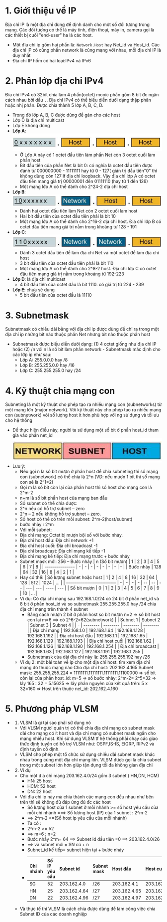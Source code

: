 # 1. Giới thiệu về IP
   Địa chỉ IP là một địa chỉ dùng để định danh cho một số đối tượng trong mạng. Các đối tượng có thể là máy tính, điện thoại, máy in, camera gọi là các thiết bị cuối "end-user" ha là các host.
 - Một địa chỉ ip gồm hai phần là: `Network.Host` hay Net_id và Host_id. Các địa chỉ IP có cùng phần network là cũng mạng với nhau, mỗi địa chỉ IP là duy nhất
 - Địa chỉ IP hồm có hai loại:IPv4 và IPv6
# 2. Phân lớp địa chỉ IPv4
  Đia chỉ IPv4 có 32bit chia làm 4 phần(octet) mooic phần gồm 8 bit đc ngăn cách nhau bởi dấu `.`. Địa chỉ IPv4 có thể biểu diễn dưới dạng thập phân hoặc nhị phân. Được chia thành 5 lớp A, B, C, D.
  - Trong đó lớp A, B, C được dùng để gán cho các host
  - Lớp D là địa chỉ multicast
  - Lớp E không dùng
   - **Lớp A**:
         ![](https://github.com/daitq1998/Linux-basic/blob/master/CCNA/png/l%C6%A1%CC%81p%20A.PNG)
      - Ở Lớp A này có 1 octet đầu tiên làm phần Net còn 3 octet cuối làm phần host
      - Bit đầu tiên của phần Net là bit 0: có nghĩa là octet đầu tiên được đánh từ 000000000 - 11111111 hay từ 0 - 127( gián trị đầu tiên"0" thì không dùng còn 127 lf địa chỉ loopback. Vậy địa chỉ lớp A có octet đầu tiên mang giá trị 00000001 đến 01111110 (hay từ 1 đến 126)
      - Một mạng lớp A có thể đánh cho 2^24-2 địa chỉ host
   - **Lớp B**:
   ![](https://github.com/daitq1998/Linux-basic/blob/master/CCNA/png/l%C6%A1%CC%81p%20B.PNG)
      - Dành hai octet đầu tiên  làm Net còn 2 octet cuối làm host 
      - Hai bit đầu tiên của octet đầu tiên phải là bit 10 
      - Một mạng lớp A có thể đánh cho 2^16-2 địa chỉ host. Địa chỉ lớp B có octet đâu tiên mang giá trị nằm trong khoảng từ 128 - 191 
   - **Lớp C**:
   ![](https://github.com/daitq1998/Linux-basic/blob/master/CCNA/png/L%C6%A1%CC%81p%20C.PNG)
      - Dành 3 octet đầu tiên để làm địa chỉ Net và một octet để làm địa chỉ host
      - 3 bit đầu tiên của octet đầu tiên phải là bit 110
      - Một mạng lớp A có thể đánh cho 2^8-2 host. Địa chỉ lớp C có octet đâu tiên mạng giá trị nằm trong khoảng từ 192-223
   - **Lớp D**: là địa chỉ multicast
      - 4 bít đầu tiên của octet đầu là bit 1110. có giá trị từ 224 - 239
   - **Lớp E**: chưa sẻ dụng
      - 5 bit đầu tiên của octet đầu là 11110
# 3. Subnetmask
   Subnetmask có chiều dài bằng với địa chỉ ip được dùng để chỉ ra trong một địa chỉ ip những bit nào thuộc phần Net nhưng bit nào thuộc phần host 
   - Subnetmask được biểu diễn dưới dạng: (1) 4 octet giống như địa chỉ IP hoặc (2) /n vói n là số bit làm phần network
    - Subnetmask măc định cho các lớp ip như sau:
      - Lớp A: 255.0.0.0 hay /8
      - Lớp B: 255.255.0.0 hay /16
      - Lớp C: 255.255.255.0 hay /24
# 4. Kỹ thuật chia mạng con
   Subneting là một kỹ thuật cho phép tạo ra nhiều mạng con (subnetworks) từ một mạng lớn (major network). Với kỹ thuật này cho phép tao ra nhiều mạng con (subnetwork) vói số lượng host ít hơn phù hợp với ng sử dụng và tối ưu cho hệ thống
   - Để thực hiện điều này, người ta sử dụng một số bit ở phần host_id tham gia vào phần net_id
   ![](https://github.com/daitq1998/Linux-basic/blob/master/CCNA/png/Subneting.PNG)
   - Lưu ý:
     - Nếu gọi n là số bit mượn ở phần host để chia subneting thì số mạng con (subnetwork) có thể chia là 2^n  (VD: nếu mượn 1 bit thì số mạng con sẽ là 2^1=2)
     - Gọi m là số bit còn lại của phần host thì số host cho mạng con là 2^m-2
     - n+m là số bit phần host của mạng ban đầu
     - Số subnet có thể chia được:
      - 2^n nếu có hỗ trợ subnet – zero
      - 2^n – 2 nếu không hỗ trợ subnet – zero.
     - Số host có thể có trên mỗi subnet: 2^m-2(host/subnet)
     - bước nhảy : 2^m
     - Với mỗi subnet:
      - Địa chỉ mạng: Octet bị mượn bội số với bước nhảy.
      - Địa chỉ host đầu: Địa chỉ network +1
      - Địa chỉ host cuối: Địa chỉ broadcast -1
      - Địa chỉ broadcast: Địa chỉ mạng kế tiếp -1
      - Địa chỉ mạng kế tiếp: Địa chỉ mạng trước + bước nhảy
     - Subnet mask mới: 256 – Bước nhảy
       | n (Số bit mượn) | 1 | 2 | 3 | 4 | 5 | 6 | 7 | 8 |
       | --------------- | - | - | - | - | - | - | - | - |
       | Bước nhảy | 128 | 64 | 32 | 16 | 8 | 4 | 2 | 1 |
     - Hay có thể:
       | Số lượng subnet hoặc host | 1 | 2 | 4 | 8 | 16 | 32 | 64 | 128 | 512 | 1024 | ... |
       | ------------------------- | - | - | - | - | -- | -- | -- | --- | --- | ---- | --- |
       | Số bit mượn  | 0 | 1 | 2 | 3 | 4 | 5 | 6 | 7 | 8 | 9 | 10 | ... |
      - Ví dụ: Có địa chỉ mạng sau 192.168.1.0/24 có 24 bit ở phần net_id và 8 bit ở phần host_id và so subnetmask 255.255.255.0 hay /24 chia địa chỉ mạng trên thành 4 subnet
        - Bằng cách mượn 2 bit ở phần host so bit mượn n=2  => số bit host còn lại m=6 ==> có 2^6-2=62(subnetwork)
          |   | Subnet 1 | Subnet 2 | Subnet 3 | Subnet 4 |
          | - | -------- | -------- | -------- | -------- |
          | Địa chỉ mạng | 192.168.1.0 | 192.168.1.64 | 192.168.1.128 | 192.168.1.192 |
          | Địa chỉ host đầu | 192.168.1.1 | 192.168.1.65 | 192.168.1.129 | 192.168.1.193 |
          | Địa chỉ host cuối | 192.168.1.62 | 192.168.1.126 | 192.168.1.190 | 192.168.1.254 |
          | Địa chỉ broadcast | 192.168.1.63 | 192.168.1.127 | 192.168.1.191 | 192.168.1.255 |
        - Subnetmask của dải địa chỉ này là: 255.255.255.192 hay  /26
      - Ví dụ 2: một bài toán về ip cho một địa chỉ host. tìm xem địa chỉ mạng đó thuộc mạng nào
          Cho địa chỉ host: 202.162.4.165
          Subnet mask: 255.255.255.224 = 11111111.11111111.11111111.11100000
           => số bit còn lại của phần host_id: m=5
           => số bước nhảy: 2^m-2= 2^5=32
           => lấy 165 : 32 =  5.15625
           => lấy phần nguyên của kết quả trên: 5 x 32=160
           => Host trên thuộc net_id: 202.162.4.160    
# 5. Phương pháp VLSM
   - 1. VLSM là gì tại sao phải sử dụng nó
       - Với VLSM người quản trị có thể chia địa chỉ mạng có subnet mask dài cho mạng có ít host và địa chỉ mạng có subnet mask ngắn cho mạng nhiều host. Khi sử dụng VLSM tf hệ thống phải chạy các giao thức định tuyến có hỗ trợ VLSM như: OSPF,IS-IS, EIGRP, RIPv2 và định tuyến cố định.
       - VLSM cho phép một tổ chức sử dụng chiều dài subnet mask khác nhau trong cùng một địa chỉ mạng lớn. VLSM được gọi là chia subnet trong một subnet lớn hơn giúp tận dụng tối đa không gian địa chỉ 
   - 2. Ví dụ 
     - Cho một địa chỉ mạng 203.162.4.0/24 gồm 3 subnet ( HN,DN, HCM) 
       - HN: 25 host
       - HCM: 52 host
       - DN: 22 host
     - Với địa chỉ ip này mà chia thành các mạng con đều nhau như bên trên thì sẽ không đủ đáp ứng đủ đc các host
       -  Số lượng host của 1 subnet ở mỗi nhánh >= số host yêu cầu của mỗi chi nhánh ===> Số lượng host (IP) của 1 subnet : 2^m-2
       - ==> 2^m-2 >=(Số host ip yêu cầu của mỗi nhánh)
        - Ta có :
       - 2^m-2 >= 52
       - ==> m=6 ; n=2
        - Bước nhảy 2^m= 64  ==> Subnet id đầu tiên =0 ==>  203.162.4.0/26
        - ==> và subnet mới = SN cũ + n
        - Subnet_id kế tiếp= subnet hiện tại + bước nhảy
        -  | Chi nhánh | Số IP yêu cầu | Subnet id | Subnet mask | Host đầu | Host cuối | Boadcast |
           | --------- | ------------- | --------- | ----------- | -------- | --------- | -------- |
           | SG | 52 | 203.162.4.0 | /26 | 203.162.4.1 | 203.162.4.62 | 203.162.4.63 |
           | HN | 25 | 203.162.4.64 | /27 | 203.162.4.65 | 203.162.4.94 |203.162.4.95 |
           | DN | 22 | 203.162.4.96 | /27 | 203.162.4.97 |203.162.4.126 | 203.162.4.127 |
     -  Và thực tế thì VLSM là cách chia được dùng để làm công việc chia Subnet ID của các doanh nghiệp
